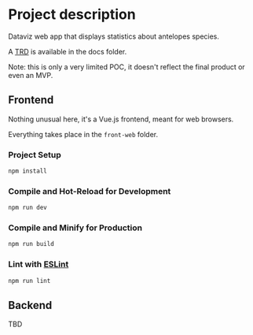 # Project description

Dataviz web app that displays statistics about antelopes species.

A [TRD](docs/TRD.md) is available in the docs folder.

Note: this is only a very limited POC, it doesn't reflect the final product or even an MVP.

## Frontend

Nothing unusual here, it's a Vue.js frontend, meant for web browsers.

Everything takes place in the `front-web` folder.

### Project Setup

```sh
npm install
```

### Compile and Hot-Reload for Development

```sh
npm run dev
```

### Compile and Minify for Production

```sh
npm run build
```

### Lint with [ESLint](https://eslint.org/)

```sh
npm run lint
```

## Backend

TBD
